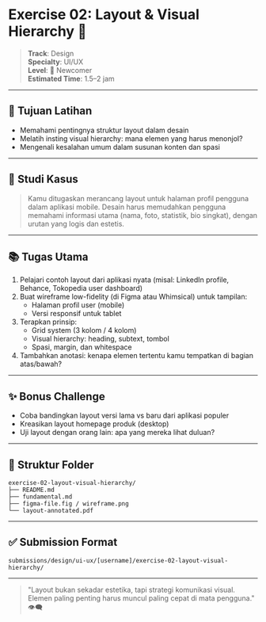 # Exercise 02: Layout & Visual Hierarchy 🧱

> **Track**: Design\
> **Specialty**: UI/UX\
> **Level**: 🌱 Newcomer\
> **Estimated Time**: 1.5–2 jam

---

## 🎯 Tujuan Latihan

- Memahami pentingnya struktur layout dalam desain
- Melatih insting visual hierarchy: mana elemen yang harus menonjol?
- Mengenali kesalahan umum dalam susunan konten dan spasi

---

## 📖 Studi Kasus

> Kamu ditugaskan merancang layout untuk halaman profil pengguna dalam aplikasi mobile. Desain harus memudahkan pengguna memahami informasi utama (nama, foto, statistik, bio singkat), dengan urutan yang logis dan estetis.

---

## 📚 Tugas Utama

1. Pelajari contoh layout dari aplikasi nyata (misal: LinkedIn profile, Behance, Tokopedia user dashboard)
2. Buat wireframe low-fidelity (di Figma atau Whimsical) untuk tampilan:
   - Halaman profil user (mobile)
   - Versi responsif untuk tablet
3. Terapkan prinsip:
   - Grid system (3 kolom / 4 kolom)
   - Visual hierarchy: heading, subtext, tombol
   - Spasi, margin, dan whitespace
4. Tambahkan anotasi: kenapa elemen tertentu kamu tempatkan di bagian atas/bawah?

---

## ✨ Bonus Challenge

- Coba bandingkan layout versi lama vs baru dari aplikasi populer
- Kreasikan layout homepage produk (desktop)
- Uji layout dengan orang lain: apa yang mereka lihat duluan?

---

## 📁 Struktur Folder

```
exercise-02-layout-visual-hierarchy/
├── README.md
├── fundamental.md
├── figma-file.fig / wireframe.png
└── layout-annotated.pdf
```

---

## ✅ Submission Format

```
submissions/design/ui-ux/[username]/exercise-02-layout-visual-hierarchy/
```

---

> "Layout bukan sekadar estetika, tapi strategi komunikasi visual. Elemen paling penting harus muncul paling cepat di mata pengguna." 👁️‍🗨️

